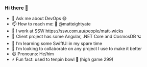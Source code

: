 ### Hi there 👋

- 💬 Ask me about DevOps 😄
- 📫 How to reach me: 🐤 @matteightyate
- 🏃 I work at SSW https://ssw.com.au/people/matt-wicks
- 🔭 Client project has some Angular, .NET Core and CosmosDB 🪐
- 🌱 I’m learning some SwiftUI in my spare time
- 👯 I’m looking to collaborate on any project I use to make it better
- 😄 Pronouns: He/him
- ⚡ Fun fact: used to tenpin bowl 🎳 (high game 299)

